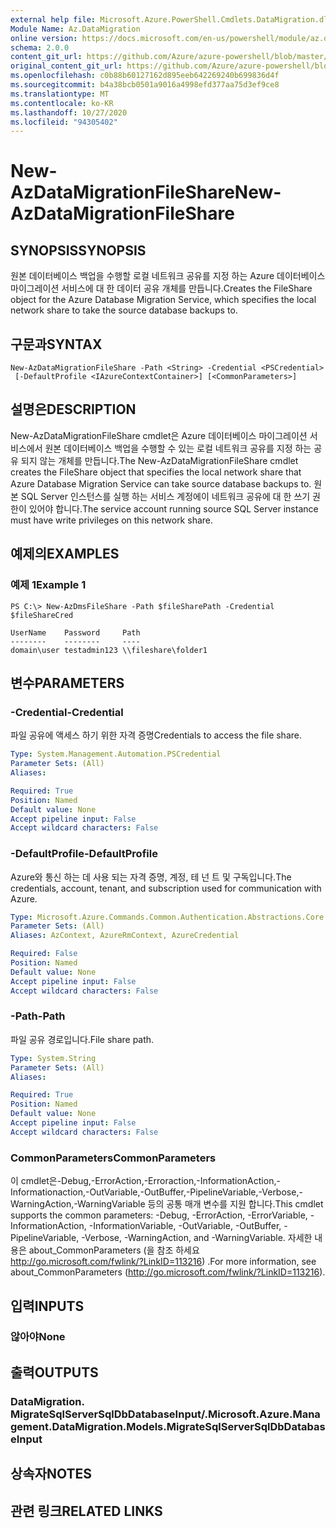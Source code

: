 ```yaml
---
external help file: Microsoft.Azure.PowerShell.Cmdlets.DataMigration.dll-Help.xml
Module Name: Az.DataMigration
online version: https://docs.microsoft.com/en-us/powershell/module/az.datamigration/New-AzDataMigrationFileShare
schema: 2.0.0
content_git_url: https://github.com/Azure/azure-powershell/blob/master/src/DataMigration/DataMigration/help/New-AzDataMigrationFileShare.md
original_content_git_url: https://github.com/Azure/azure-powershell/blob/master/src/DataMigration/DataMigration/help/New-AzDataMigrationFileShare.md
ms.openlocfilehash: c0b88b60127162d895eeb642269240b699836d4f
ms.sourcegitcommit: b4a38bcb0501a9016a4998efd377aa75d3ef9ce8
ms.translationtype: MT
ms.contentlocale: ko-KR
ms.lasthandoff: 10/27/2020
ms.locfileid: "94305402"
---
```

# <span data-ttu-id="93ac8-101">New-AzDataMigrationFileShare</span><span class="sxs-lookup"><span data-stu-id="93ac8-101">New-AzDataMigrationFileShare</span></span>

## <span data-ttu-id="93ac8-102">SYNOPSIS</span><span class="sxs-lookup"><span data-stu-id="93ac8-102">SYNOPSIS</span></span>
<span data-ttu-id="93ac8-103">원본 데이터베이스 백업을 수행할 로컬 네트워크 공유를 지정 하는 Azure 데이터베이스 마이그레이션 서비스에 대 한 데이터 공유 개체를 만듭니다.</span><span class="sxs-lookup"><span data-stu-id="93ac8-103">Creates the FileShare object for the Azure Database Migration Service, which specifies the local network share to take the source database backups to.</span></span>

## <span data-ttu-id="93ac8-104">구문과</span><span class="sxs-lookup"><span data-stu-id="93ac8-104">SYNTAX</span></span>

```
New-AzDataMigrationFileShare -Path <String> -Credential <PSCredential>
 [-DefaultProfile <IAzureContextContainer>] [<CommonParameters>]
```

## <span data-ttu-id="93ac8-105">설명은</span><span class="sxs-lookup"><span data-stu-id="93ac8-105">DESCRIPTION</span></span>
<span data-ttu-id="93ac8-106">New-AzDataMigrationFileShare cmdlet은 Azure 데이터베이스 마이그레이션 서비스에서 원본 데이터베이스 백업을 수행할 수 있는 로컬 네트워크 공유를 지정 하는 공유 되지 않는 개체를 만듭니다.</span><span class="sxs-lookup"><span data-stu-id="93ac8-106">The New-AzDataMigrationFileShare cmdlet creates the FileShare object that specifies the local network share that Azure Database Migration Service can take source database backups to.</span></span> <span data-ttu-id="93ac8-107">원본 SQL Server 인스턴스를 실행 하는 서비스 계정에이 네트워크 공유에 대 한 쓰기 권한이 있어야 합니다.</span><span class="sxs-lookup"><span data-stu-id="93ac8-107">The service account running source SQL Server instance must have write privileges on this network share.</span></span>

## <span data-ttu-id="93ac8-108">예제의</span><span class="sxs-lookup"><span data-stu-id="93ac8-108">EXAMPLES</span></span>

### <span data-ttu-id="93ac8-109">예제 1</span><span class="sxs-lookup"><span data-stu-id="93ac8-109">Example 1</span></span>
```
PS C:\> New-AzDmsFileShare -Path $fileSharePath -Credential $fileShareCred

UserName    Password     Path
--------    --------     ----
domain\user testadmin123 \\fileshare\folder1
```

## <span data-ttu-id="93ac8-110">변수</span><span class="sxs-lookup"><span data-stu-id="93ac8-110">PARAMETERS</span></span>

### <span data-ttu-id="93ac8-111">-Credential</span><span class="sxs-lookup"><span data-stu-id="93ac8-111">-Credential</span></span>
<span data-ttu-id="93ac8-112">파일 공유에 액세스 하기 위한 자격 증명</span><span class="sxs-lookup"><span data-stu-id="93ac8-112">Credentials to access the file share.</span></span>

```yaml
Type: System.Management.Automation.PSCredential
Parameter Sets: (All)
Aliases:

Required: True
Position: Named
Default value: None
Accept pipeline input: False
Accept wildcard characters: False
```

### <span data-ttu-id="93ac8-113">-DefaultProfile</span><span class="sxs-lookup"><span data-stu-id="93ac8-113">-DefaultProfile</span></span>
<span data-ttu-id="93ac8-114">Azure와 통신 하는 데 사용 되는 자격 증명, 계정, 테 넌 트 및 구독입니다.</span><span class="sxs-lookup"><span data-stu-id="93ac8-114">The credentials, account, tenant, and subscription used for communication with Azure.</span></span>

```yaml
Type: Microsoft.Azure.Commands.Common.Authentication.Abstractions.Core.IAzureContextContainer
Parameter Sets: (All)
Aliases: AzContext, AzureRmContext, AzureCredential

Required: False
Position: Named
Default value: None
Accept pipeline input: False
Accept wildcard characters: False
```

### <span data-ttu-id="93ac8-115">-Path</span><span class="sxs-lookup"><span data-stu-id="93ac8-115">-Path</span></span>
<span data-ttu-id="93ac8-116">파일 공유 경로입니다.</span><span class="sxs-lookup"><span data-stu-id="93ac8-116">File share path.</span></span>

```yaml
Type: System.String
Parameter Sets: (All)
Aliases:

Required: True
Position: Named
Default value: None
Accept pipeline input: False
Accept wildcard characters: False
```

### <span data-ttu-id="93ac8-117">CommonParameters</span><span class="sxs-lookup"><span data-stu-id="93ac8-117">CommonParameters</span></span>
<span data-ttu-id="93ac8-118">이 cmdlet은-Debug,-ErrorAction,-Erroraction,-InformationAction,-Informationaction,-OutVariable,-OutBuffer,-PipelineVariable,-Verbose,-WarningAction,-WarningVariable 등의 공통 매개 변수를 지원 합니다.</span><span class="sxs-lookup"><span data-stu-id="93ac8-118">This cmdlet supports the common parameters: -Debug, -ErrorAction, -ErrorVariable, -InformationAction, -InformationVariable, -OutVariable, -OutBuffer, -PipelineVariable, -Verbose, -WarningAction, and -WarningVariable.</span></span> <span data-ttu-id="93ac8-119">자세한 내용은 about_CommonParameters (을 참조 하세요 http://go.microsoft.com/fwlink/?LinkID=113216) .</span><span class="sxs-lookup"><span data-stu-id="93ac8-119">For more information, see about_CommonParameters (http://go.microsoft.com/fwlink/?LinkID=113216).</span></span>

## <span data-ttu-id="93ac8-120">입력</span><span class="sxs-lookup"><span data-stu-id="93ac8-120">INPUTS</span></span>

### <span data-ttu-id="93ac8-121">않아야</span><span class="sxs-lookup"><span data-stu-id="93ac8-121">None</span></span>

## <span data-ttu-id="93ac8-122">출력</span><span class="sxs-lookup"><span data-stu-id="93ac8-122">OUTPUTS</span></span>

### <span data-ttu-id="93ac8-123">DataMigration. MigrateSqlServerSqlDbDatabaseInput/.</span><span class="sxs-lookup"><span data-stu-id="93ac8-123">Microsoft.Azure.Management.DataMigration.Models.MigrateSqlServerSqlDbDatabaseInput</span></span>

## <span data-ttu-id="93ac8-124">상속자</span><span class="sxs-lookup"><span data-stu-id="93ac8-124">NOTES</span></span>

## <span data-ttu-id="93ac8-125">관련 링크</span><span class="sxs-lookup"><span data-stu-id="93ac8-125">RELATED LINKS</span></span>
